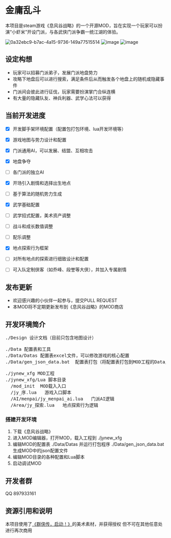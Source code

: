 # 金庸乱斗

本项目是steam游戏《息风谷战略》的一个开源MOD，旨在实现一个玩家可以扮演“小虾米”开设门派，与各武侠门派争霸一统江湖的体验。

![0a32ebc9-b7ac-4a15-9736-149a77515514](https://github.com/user-attachments/assets/4fa024cf-a4ee-4186-a927-11dcaa093936)
![image](https://github.com/user-attachments/assets/5fa4cce7-c821-45ce-8357-9e94b5fb22e3)
![image](https://github.com/user-attachments/assets/7f669076-d160-4b75-a2ee-f5e33a36cb4f)


## 设定构想

- 玩家可以招募门派弟子，发展门派地盘势力
- 攻略下地盘后可以进行搜索，满足条件后从而触发各个地盘上的随机或隐藏事件
- 门派间会彼此进行征伐，玩家需要扮演掌门合纵连横
- 有大量的隐藏队友、神兵利器、武学心法可以获得

## 当前开发进度

- [x] 开发脚手架环境配置（配置包打包环境、lua开发环境等）
- [x] 游戏地图与势力设计和配置
- [x] 门派通用AI，可以发展、结盟、互相攻击
- [x] 地盘争夺
- [ ] 各门派的独立AI
- [x] 开场引入剧情和选择出生地点
- [ ] 基于算法的随机势力生成
- [x] 武学基础配置
- [ ] 武学招式配置，美术资产调整
- [ ] 战斗和成长数值调整
- [ ] 配乐调整
- [x] 地点探索行为框架
- [ ] 对所有地点的探索进行细致设计和配置
- [ ] 可入队定制侠客（如乔峰、段誉等大侠），并加入专属剧情


## 发布更新

- 欢迎感兴趣的小伙伴一起参与，提交PULL REQUEST
- 本MOD将不定期更新发布到《息风谷战略》的MOD商店


## 开发环境简介

<pre>
./Design 设计文档（目前只包含地图设计）

./Data 配置表和工具
./Data/Datas 配置表excel文件，可以修改游戏的核心配置
./Data/gen_json_data.bat  配置表打包（将配置表打包到MOD工程的Data/*.json）

./jynew_xfg MOD工程
./jynew_xfg/Lua 脚本目录
  /mod_init  MOD载入入口
  /jy_序.lua   游戏入口脚本
  /AI/menpai/jy_menpai_ai.lua   门派AI逻辑
  /Area/jy_探索.lua   地点探索行为逻辑
</pre>

### 搭建开发环境
1. 下载《息风谷战略》
2. 进入MOD编辑器，打开MOD，载入工程到 ./jynew_xfg
3. 编辑MOD的配置表 ./Data/Datas 并运行打包程序 ./Data/gen_json_data.bat生成MOD中的json配置文件
4. 编辑MOD目录的各种配置和Lua脚本
5. 启动调试MOD


## 开发者群

QQ 897933161 

## 资源引用和说明
本项目使用了[《群侠传，启动！》](https://github.com/jynew/jynew)的美术素材，并获得授权
但不可在其他任意处进行再次商用
